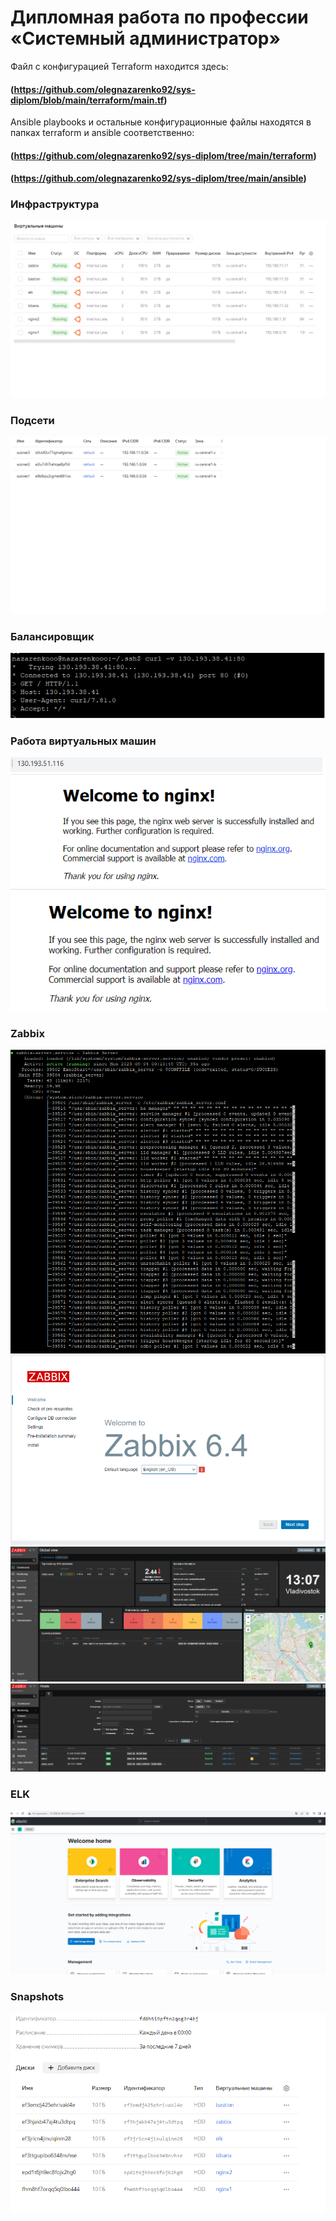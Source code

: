 
#  Дипломная работа по профессии «Системный администратор»

Файл с конфигурацией Terraform находится здесь:
#### (https://github.com/olegnazarenko92/sys-diplom/blob/main/terraform/main.tf) 
Ansible playbooks и остальные конфигурационные файлы находятся в папках terraform и ansible соответственно:
#### (https://github.com/olegnazarenko92/sys-diplom/tree/main/terraform)
#### (https://github.com/olegnazarenko92/sys-diplom/tree/main/ansible)

### Инфраструктура
![Monitoring](https://github.com/olegnazarenko92/sys-diplom/blob/main/screens/%D0%98%D0%BD%D1%84%D1%80%D0%B0%D1%81%D1%82%D1%80%D1%83%D0%BA%D1%82%D1%83%D1%80%D0%B0.png)

### Подсети
![Monitoring](https://github.com/olegnazarenko92/sys-diplom/blob/main/screens/subnets.png)

### Балансировщик
![Monitoring](https://github.com/olegnazarenko92/sys-diplom/blob/main/screens/balancer.png)

### Работа виртуальных машин
![Monitoring](https://github.com/olegnazarenko92/sys-diplom/blob/main/screens/nginx1.png)
![Monitoring](https://github.com/olegnazarenko92/sys-diplom/blob/main/screens/nginx2.png)
### Zabbix
![Monitoring](https://github.com/olegnazarenko92/sys-diplom/blob/main/screens/zabbix.png)
![Monitoring](https://github.com/olegnazarenko92/sys-diplom/blob/main/screens/zabbix1.png)
![Monitoring](https://github.com/olegnazarenko92/sys-diplom/blob/main/screens/zabbix2.png)
![Monitoring](https://github.com/olegnazarenko92/sys-diplom/blob/main/screens/zabbix3.png)

### ELK
![Monitoring](https://github.com/olegnazarenko92/sys-diplom/blob/main/screens/elk.png)

### Snapshots
![Monitoring](https://github.com/olegnazarenko92/sys-diplom/blob/main/screens/snapshots.png)
